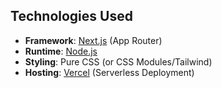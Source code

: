 ## Technologies Used  

- **Framework**: [Next.js](https://nextjs.org/) (App Router)  
- **Runtime**: [Node.js](https://nodejs.org/)  
- **Styling**: Pure CSS (or CSS Modules/Tailwind)  
- **Hosting**: [Vercel](https://vercel.com/) (Serverless Deployment)  
